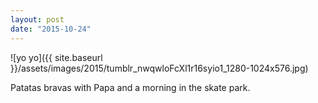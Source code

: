 ```yaml
---
layout: post
date: "2015-10-24"
---
```


![yo yo]({{ site.baseurl }}/assets/images/2015/tumblr_nwqwloFcXl1r16syio1_1280-1024x576.jpg)

Patatas bravas with Papa and a morning in the skate park.
